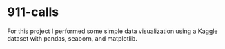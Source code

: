 # 911-calls
For this project I performed some simple data visualization using a Kaggle dataset with pandas, seaborn, and matplotlib.
